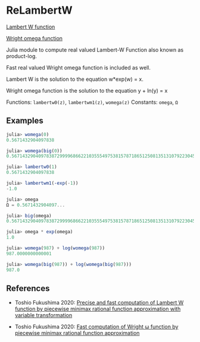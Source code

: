 # ReLambertW

[Lambert W function](https://en.wikipedia.org/wiki/Lambert_W_function)

[Wright omega function](https://en.wikipedia.org/wiki/Wright_omega_function)

Julia module to compute real valued Lambert-W Function also known as product-log.

Fast real valued Wright omega function is included as well.

Lambert W is the solution to the equation  w*exp(w) = x.

Wright omega function is the solution to the equation y + ln(y) = x

Functions: `lambertw0(z)`, `lambertwm1(z)`, `womega(z)`
Constants: `omega`, `Ω`

## Examples ##

```julia
julia> womega(0)
0.5671432904097838

julia> womega(big(0))
0.567143290409783872999968662210355549753815787186512508135131079223045793086683

julia> lambertw0(1)
0.5671432904097838

julia> lambertwm1(-exp(-1))
-1.0

julia> omega
Ω = 0.5671432904097...

julia> big(omega)
0.567143290409783872999968662210355549753815787186512508135131079223045793086683

julia> omega * exp(omega)
1.0

julia> womega(987) + log(womega(987))
987.0000000000001

julia> womega(big(987)) + log(womega(big(987)))
987.0  
```


## References ##


* Toshio Fukushima 2020: [Precise and fast computation of Lambert W function by piecewise minimax rational function approximation with variable transformation](https://www.researchgate.net/publication/346309410_Precise_and_fast_computation_of_Lambert_W_function_by_piecewise_minimax_rational_function_approximation_with_variable_transformation)

* Toshio Fukushima 2020: [Fast computation of Wright ω function by piecewise minimax rational function approximation](https://www.researchgate.net/publication/345000961_Fast_computation_of_Wright_o_function_by_piecewise_minimax_rational_function_approximation)

